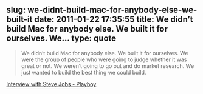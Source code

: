 slug: we-didnt-build-mac-for-anybody-else-we-built-it
date: 2011-01-22 17:35:55
title: We didn’t build Mac for anybody else. We built it for ourselves. We...
type: quote
---

> We didn’t build Mac for anybody else. We built it for ourselves. We were the group of people who were going to judge whether it was great or not. We weren’t going to go out and do market research. We just wanted to build the best thing we could build.

[Interview with Steve Jobs - Playboy](http://www.playboy.co.uk/print/print-article/item77251/)
